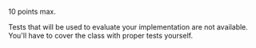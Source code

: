 10 points max.

Tests that will be used to evaluate your implementation are not available.
You'll have to cover the class with proper tests yourself.